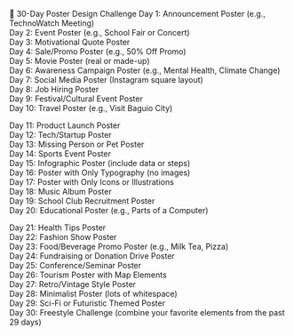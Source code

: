 🎨 30-Day Poster Design Challenge
Day 1: Announcement Poster (e.g., TechnoWatch Meeting)<br>
Day 2: Event Poster (e.g., School Fair or Concert)<br>
Day 3: Motivational Quote Poster<br>
Day 4: Sale/Promo Poster (e.g., 50% Off Promo)<br>
Day 5: Movie Poster (real or made-up)<br>
Day 6: Awareness Campaign Poster (e.g., Mental Health, Climate Change)<br>
Day 7: Social Media Poster (Instagram square layout)<br>
Day 8: Job Hiring Poster<br>
Day 9: Festival/Cultural Event Poster<br>
Day 10: Travel Poster (e.g., Visit Baguio City)<br>

Day 11: Product Launch Poster<br>
Day 12: Tech/Startup Poster<br>
Day 13: Missing Person or Pet Poster<br>
Day 14: Sports Event Poster<br>
Day 15: Infographic Poster (include data or steps)<br>
Day 16: Poster with Only Typography (no images)<br>
Day 17: Poster with Only Icons or Illustrations<br>
Day 18: Music Album Poster<br>
Day 19: School Club Recruitment Poster<br>
Day 20: Educational Poster (e.g., Parts of a Computer)<br>

Day 21: Health Tips Poster<br>
Day 22: Fashion Show Poster<br>
Day 23: Food/Beverage Promo Poster (e.g., Milk Tea, Pizza)<br>
Day 24: Fundraising or Donation Drive Poster<br>
Day 25: Conference/Seminar Poster<br>
Day 26: Tourism Poster with Map Elements<br>
Day 27: Retro/Vintage Style Poster<br>
Day 28: Minimalist Poster (lots of whitespace)<br>
Day 29: Sci-Fi or Futuristic Themed Poster<br>
Day 30: Freestyle Challenge (combine your favorite elements from the past 29 days)
